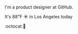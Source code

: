 I'm a product designer at GitHub.

It's 88&#8457; &#9728; in Los Angeles today

:octocat::honey_pot: